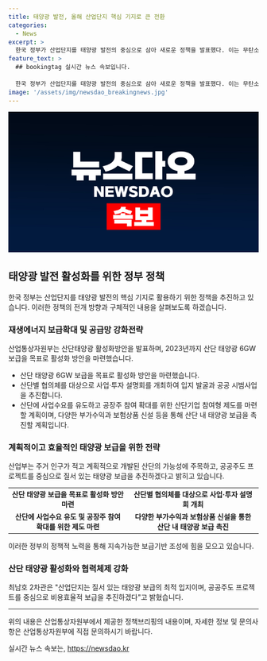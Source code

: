 ```yaml
---
title: 태양광 발전, 올해 산업단지 핵심 기지로 큰 전환
categories:
  - News
excerpt: >
  한국 정부가 산업단지를 태양광 발전의 중심으로 삼아 새로운 정책을 발표했다. 이는 무탄소에너지 수요의 증가에 대비한 것으로, 산단 태양광 보급 활성화를 위해 2030년까지 6GW 보급을 목표로 한다. 이를 위해 입지 확보, 인허가, 설비운영 등 사업 전주기에 걸친 맞춤형 지원을 계획하고 있으며, 공공의 역할도 강화해 공공 시범사업을 추진할 예정이다. 또한 사업수요 유도와 공장주 참여 확대를 위한 제도를 마련할 계획이다. 이에 따른 정부, 지자체, 유관기관의 협조가 필요하며, 최남호 2차관은 산단 태양광 활성화와 사업모델 확산에 힘을 모아야 한다고 말했다.
feature_text: >
  ## bookingtag 실시간 뉴스 속보입니다.

  한국 정부가 산업단지를 태양광 발전의 중심으로 삼아 새로운 정책을 발표했다. 이는 무탄소에너지 수요의 증가에 대비한 것으로, 산단 태양광 보급 활성화를 위해 2030년까지 6GW 보급을 목표로 한다. 이를 위해 입지 확보, 인허가, 설비운영 등 사업 전주기에 걸친 맞춤형 지원을 계획하고 있으며, 공공의 역할도 강화해 공공 시범사업을 추진할 예정이다. 또한 사업수요 유도와 공장주 참여 확대를 위한 제도를 마련할 계획이다. 이에 따른 정부, 지자체, 유관기관의 협조가 필요하며, 최남호 2차관은 산단 태양광 활성화와 사업모델 확산에 힘을 모아야 한다고 말했다.
image: '/assets/img/newsdao_breakingnews.jpg'
---
```


<p><img src="/assets/img/newsdao_breakingnews.jpg" alt="bookingtag 속보" /></p>

<h2 data-ke-size="size26">태양광 발전 활성화를 위한 정부 정책</h2>

<p data-ke-size="size16">한국 정부는 산업단지를 태양광 발전의 핵심 기지로 활용하기 위한 정책을 추진하고 있습니다. 이러한 정책의 전개 방향과 구체적인 내용을 살펴보도록 하겠습니다.</p>

<h3 data-ke-size="size24">재생에너지 보급확대 및 공급망 강화전략</h3>

<p data-ke-size="size16">산업통상자원부는 산단태양광 활성화방안을 발표하며, 2023년까지 산단 태양광 6GW 보급을 목표로 활성화 방안을 마련했습니다.</p>

<ul>
  <li>산단 태양광 6GW 보급을 목표로 활성화 방안을 마련했습니다.</li>
  <li>산단별 협의체를 대상으로 사업·투자 설명회를 개최하여 입지 발굴과 공공 시범사업을 추진합니다.</li>
  <li>산단에 사업수요를 유도하고 공장주 참여 확대를 위한 산단기업 참여형 제도를 마련할 계획이며, 다양한 부가수익과 보험상품 신설 등을 통해 산단 내 태양광 보급을 촉진할 계획입니다.</li>
</ul>

<h3 data-ke-size="size24">계획적이고 효율적인 태양광 보급을 위한 전략</h3>

<p data-ke-size="size16">산업부는 주거 인구가 적고 계획적으로 개발된 산단의 가능성에 주목하고, 공공주도 프로젝트를 중심으로 질서 있는 태양광 보급을 추진하겠다고 밝히고 있습니다.</p>

<table>
  <tr>
    <td style="text-align: center; height: 17px;"><b>산단 태양광 보급을 목표로 활성화 방안 마련</b></td>
    <td style="text-align: center; height: 17px;"><b>산단별 협의체를 대상으로 사업·투자 설명회 개최</b></td>
  </tr>
  <tr>
    <td style="text-align: center; height: 17px;"><b>산단에 사업수요 유도 및 공장주 참여 확대를 위한 제도 마련</b></td>
    <td style="text-align: center; height: 17px;"><b>다양한 부가수익과 보험상품 신설을 통한 산단 내 태양광 보급 촉진</b></td>
  </tr>
</table>

<p data-ke-size="size16">이러한 정부의 정책적 노력을 통해 지속가능한 보급기반 조성에 힘을 모으고 있습니다.</p>

<h3 data-ke-size="size24">산단 태양광 활성화와 협력체제 강화</h3>

<p data-ke-size="size16">최남호 2차관은 "산업단지는 질서 있는 태양광 보급의 최적 입지이며, 공공주도 프로젝트를 중심으로 비용효율적 보급을 추진하겠다"고 밝혔습니다.</p>

<hr>

<p data-ke-size="size16">위의 내용은 산업통상자원부에서 제공한 정책브리핑의 내용이며, 자세한 정보 및 문의사항은 산업통상자원부에 직접 문의하시기 바랍니다.</p>
실시간 뉴스 속보는, <a href="https://newsdao.kr" rel="dofollow">https://newsdao.kr</a>


